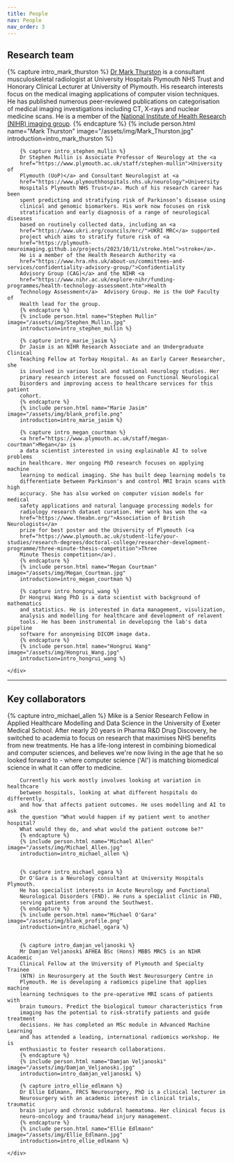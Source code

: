 ```yaml
---
title: People
nav: People
nav_order: 3
---
```

## Research team

<div class="container custom-container">
    <div class="row">
        {% capture intro_mark_thurston %}
        <a href="https://www.plymouth.ac.uk/staff/mark-thurston">Dr Mark
        Thurston</a> is a consultant musculoskeletal radiologist at University
        Hospitals Plymouth NHS Trust and Honorary Clinical Lecturer at
        University of Plymouth. His research interests focus on the medical
        imaging applications of computer vision techniques. He has published
        numerous peer-reviewed publications on categorisation of medical
        imaging investigations including CT, X-rays and nuclear medicine scans.
        He is a member of the <a
        href="https://www.nihr.ac.uk/explore-nihr/innovation-areas/imaging.htm">National
        Institute of Health Research (NIHR) imaging group</a>.
        {% endcapture %}
        {% include person.html name="Mark Thurston" image="/assets/img/Mark_Thurston.jpg" introduction=intro_mark_thurston %}

        {% capture intro_stephen_mullin %}
        Dr Stephen Mullin is Associate Professor of Neurology at the <a
        href="https://www.plymouth.ac.uk/staff/stephen-mullin">University of
        Plymouth (UoP)</a> and Consultant Neurologist at <a
        href="https://www.plymouthhospitals.nhs.uk/neurology">University
        Hospitals Plymouth NHS Trust</a>. Much of his research career has been
        spent predicting and stratifying risk of Parkinson’s disease using
        clinical and genomic biomarkers. His work now focuses on risk
        stratification and early diagnosis of a range of neurological diseases
        based on routinely collected data, including an <a
        href="https://www.ukri.org/councils/mrc/">UKRI MRC</a> supported
        project which aims to stratify future risk of <a
        href="https://plymouth-neuroimaging.github.io/projects/2023/10/11/stroke.html">stroke</a>.
        He is a member of the Health Research Authority <a
        href="https://www.hra.nhs.uk/about-us/committees-and-services/confidentiality-advisory-group/">Confidentiality
        Advisory Group (CAG)</a> and the NIHR <a
        href="https://www.nihr.ac.uk/explore-nihr/funding-programmes/health-technology-assessment.htm">Health
        Technology Assessment</a>  Advisory Group. He is the UoP Faculty of
        Health lead for the group.   
        {% endcapture %}
        {% include person.html name="Stephen Mullin" image="/assets/img/Stephen_Mullin.jpg" 
        introduction=intro_stephen_mullin %}

        {% capture intro_marie_jasim %}
        Dr Jasim is an NIHR Research Associate and an Undergraduate Clinical
        Teaching Fellow at Torbay Hospital. As an Early Career Researcher, she
        is involved in various local and national neurology studies. Her
        primary research interest are focused on Functional Neurological
        Disorders and improving access to healthcare services for this patient
        cohort.
        {% endcapture %}
        {% include person.html name="Marie Jasim" image="/assets/img/blank_profile.png"
        introduction=intro_marie_jasim %}

        {% capture intro_megan_courtman %}
        <a href="https://www.plymouth.ac.uk/staff/megan-courtman">Megan</a> is
        a data scientist interested in using explainable AI to solve problems
        in healthcare. Her ongoing PhD research focuses on applying machine
        learning to medical imaging. She has built deep learning models to
        differentiate between Parkinson's and control MRI brain scans with high
        accuracy. She has also worked on computer vision models for medical
        safety applications and natural language processing models for
        radiology research dataset curation. Her work has won the <a
        href="https://www.theabn.org/">Association of British Neurologists</a>
        prize for best poster and the University of Plymouth (<a
        href="https://www.plymouth.ac.uk/student-life/your-studies/research-degrees/doctoral-college/researcher-development-programme/three-minute-thesis-competition">Three
        Minute Thesis competition</a>).
        {% endcapture %}
        {% include person.html name="Megan Courtman" image="/assets/img/Megan_Courtman.jpg"
        introduction=intro_megan_courtman %}

        {% capture intro_hongrui_wang %}
        Dr Hongrui Wang PhD is a data scientist with background of mathematics
        and statistics. He is interested in data management, visulization,
        analysis and modelling for healthcare and development of relavent
        tools. He has been instrumental in developing the lab's data pipeline
        software for anonymising DICOM image data.
        {% endcapture %}
        {% include person.html name="Hongrui Wang" image="/assets/img/Hongrui_Wang.jpg"
        introduction=intro_hongrui_wang %}

    </div>
</div>

<hr>

## Key collaborators

<div class="container custom-container">
    <div class="row">
        {% capture intro_michael_allen %}
        Mike is a Senior Research Fellow in Applied Healthcare Modelling and
        Data Science in the University of Exeter Medical School. After nearly
        20 years in Pharma R&D Drug Discovery, he switched to academia to focus
        on research that maximises NHS benefits from new treatments. He has a
        life-long interest in combining biomedical and computer sciences, and
        believes we're now living in the age that he so looked forward to -
        where computer science ('AI') is matching biomedical science in what it
        can offer to medicine.

        Currently his work mostly involves looking at variation in healthcare
        between hospitals, looking at what different hospitals do differently,
        and how that affects patient outcomes. He uses modelling and AI to ask
        the question "What would happen if my patient went to another hospital?
        What would they do, and what would the patient outcome be?"
        {% endcapture %}
        {% include person.html name="Michael Allen" image="/assets/img/Michael_Allen.jpg"
        introduction=intro_michael_allen %}


        {% capture intro_michael_ogara %}
        Dr O'Gara is a Neurology consultant at University Hospitals Plymouth.
        He has specialist interests in Acute Neurology and Functional
        Neurological Disorders (FND). He runs a specialist clinic in FND,
        serving patients from around the Southwest. 
        {% endcapture %}
        {% include person.html name="Michael O'Gara" image="/assets/img/blank_profile.png"
        introduction=intro_michael_ogara %}


        {% capture intro_damjan_veljanoski %}
        Mr Damjan Veljanoski AFHEA BSc (Hons) MBBS MRCS is an NIHR Academic
        Clinical Fellow at the University of Plymouth and Specialty Trainee
        (NTN) in Neurosurgery at the South West Neurosurgery Centre in
        Plymouth. He is developing a radiomics pipeline that applies machine
        learning techniques to the pre-operative MRI scans of patients with
        brain tumours. Predict the biological tumour characteristics from
        imaging has the potential to risk-stratify patients and guide treatment
        decisions. He has completed an MSc module in Advanced Machine Learning
        and has attended a leading, international radiomics workshop. He is
        enthusiastic to foster research collaborations.
        {% endcapture %}
        {% include person.html name="Damjan Veljanoski" image="/assets/img/Damjan_Veljanoski.jpg"
        introduction=intro_damjan_veljanoski %}

        {% capture intro_ellie_edlmann %}
        Dr Ellie Edlmann, FRCS Neurosurgery, PhD is a clinical lecturer in
        Neurosurgery with an academic interest in clinical trials, traumatic
        brain injury and chronic subdural haematoma. Her clinical focus is
        neuro-oncology and trauma/head injury management. 
        {% endcapture %}
        {% include person.html name="Ellie Edlmann" image="/assets/img/Ellie_Edlmann.jpg"
        introduction=intro_ellie_edlmann %}

    </div>
</div>

